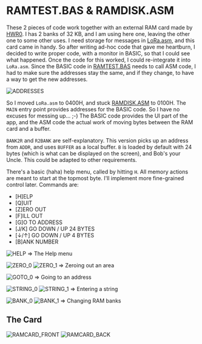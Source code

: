 # RAMTEST.BAS & RAMDISK.ASM

These 2 pieces of code work together with an external RAM card made by [HWR0](https://github.com/hwreverse). I has 2 banks of 32 KB, and I am using here one, leaving the other one to some other uses. I need storage for messages in [LoRa.asm](../LoRa.asm), and this card came in handy. So after writing ad-hoc code that gave me heartburn, I decided to write proper code, with a monitor in BASIC, so that I could see what happened. Once the code for this worked, I could re-integrate it into `LoRa.asm`. Since the BASIC code in [RAMTEST.BAS](../RAMTEST.BAS) needs to call ASM code, I had to make sure the addresses stay the same, and if they change, to have a way to get the new addresses.

![ADDRESSES](ADDRESSES.jpg)

So I moved `LoRa.asm` to 0400H, and stuck [RAMDISK.ASM](../RAMDISK.ASM) to 0100H. The `MAIN` entry point provides addresses for the BASIC code. So I have no excuses for messing up... ;-) The BASIC code provides the UI part of the app, and the ASM code the actual work of moving bytes between the RAM card and a buffer.

`BANK2R` and `R2BANK` are self-explanatory. This version picks up an address from `ADDR`, and uses `BUFFER` as a local buffer. `B` is loaded by default with 24 bytes (which is what can be displayed on the screen), and Bob's your Uncle. This could be adapted to other requirements.

There's a basic (haha) help menu, called by hitting `H`. All memory actions are meant to start at the topmost byte. I'll implement more fine-grained control later. Commands are:

* [H]ELP
* [Q]UIT
* [Z]ERO OUT
* [F]ILL OUT
* [G]O TO ADDRESS
* [J/K] GO DOWN / UP 24 BYTES
* [↓/↑] GO DOWN / UP 4 BYTES
* [B]ANK NUMBER

![HELP](HELP.jpg)
⇒ The Help menu

![ZERO_0](ZERO_0.jpg)
![ZERO_1](ZERO_1.jpg)
⇒ Zeroing out an area

![GOTO_0](GOTO_0.jpg)
⇒ Going to an address

![STRING_0](STRING_0.jpg)
![STRING_1](STRING_1.jpg)
⇒ Entering a string

![BANK_0](BANK_0.jpg)
![BANK_1](BANK_1.jpg)
⇒ Changing RAM banks


## The Card

![RAMCARD_FRONT](RAMCARD_FRONT.jpg)
![RAMCARD_BACK](RAMCARD_BACK.jpg)